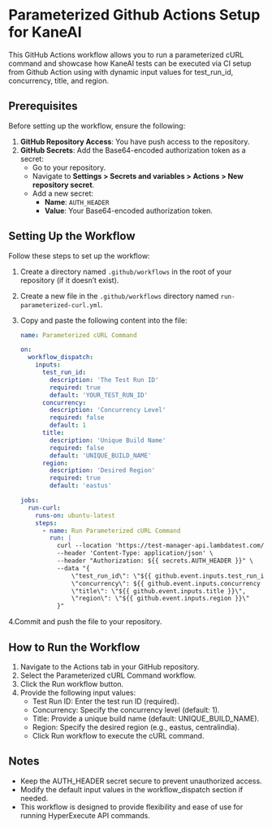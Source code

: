 # Parameterized Github Actions Setup for KaneAI

This GitHub Actions workflow allows you to run a parameterized cURL command and showcase how KaneAI tests can be executed via CI setup from Github Action using with dynamic input values for test_run_id, concurrency, title, and region.

## Prerequisites

Before setting up the workflow, ensure the following:

1. **GitHub Repository Access**: You have push access to the repository.
2. **GitHub Secrets**: Add the Base64-encoded authorization token as a secret:
   - Go to your repository.
   - Navigate to **Settings > Secrets and variables > Actions > New repository secret**.
   - Add a new secret:
     - **Name**: `AUTH_HEADER`
     - **Value**: Your Base64-encoded authorization token.

## Setting Up the Workflow

Follow these steps to set up the workflow:

1. Create a directory named `.github/workflows` in the root of your repository (if it doesn’t exist).
2. Create a new file in the `.github/workflows` directory named `run-parameterized-curl.yml`.
3. Copy and paste the following content into the file:

   ```yaml
   name: Parameterized cURL Command

   on:
     workflow_dispatch:
       inputs:
         test_run_id:
           description: 'The Test Run ID'
           required: true
           default: 'YOUR_TEST_RUN_ID'
         concurrency:
           description: 'Concurrency Level'
           required: false
           default: 1
         title:
           description: 'Unique Build Name'
           required: false
           default: 'UNIQUE_BUILD_NAME'
         region:
           description: 'Desired Region'
           required: true
           default: 'eastus'

   jobs:
     run-curl:
       runs-on: ubuntu-latest
       steps:
         - name: Run Parameterized cURL Command
           run: |
             curl --location 'https://test-manager-api.lambdatest.com/api/atm/v1/hyperexecute' \
             --header 'Content-Type: application/json' \
             --header "Authorization: ${{ secrets.AUTH_HEADER }}" \
             --data "{
                 \"test_run_id\": \"${{ github.event.inputs.test_run_id }}\",
                 \"concurrency\": ${{ github.event.inputs.concurrency }},
                 \"title\": \"${{ github.event.inputs.title }}\",
                 \"region\": \"${{ github.event.inputs.region }}\"
             }"
   
  4.Commit and push the file to your repository.


## How to Run the Workflow
1. Navigate to the Actions tab in your GitHub repository.
2. Select the Parameterized cURL Command workflow.
3. Click the Run workflow button.
4. Provide the following input values:
   - Test Run ID: Enter the test run ID (required).
   - Concurrency: Specify the concurrency level (default: 1).
   - Title: Provide a unique build name (default: UNIQUE_BUILD_NAME).
   - Region: Specify the desired region (e.g., eastus, centralindia).
   - Click Run workflow to execute the cURL command.


## Notes

- Keep the AUTH_HEADER secret secure to prevent unauthorized access.
- Modify the default input values in the workflow_dispatch section if needed.
- This workflow is designed to provide flexibility and ease of use for running HyperExecute API commands.
